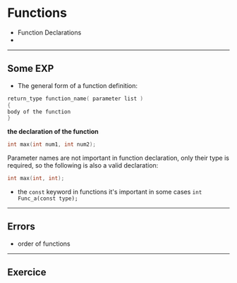 # Functions

- Function Declarations
- 


---
## Some EXP

- The general form of a function definition:
```c
return_type function_name( parameter list )
{
body of the function
}
```

**the declaration of the function**

```c
int max(int num1, int num2);
```
Parameter names are not important in function declaration, only their type is
required, so the following is also a valid declaration:

```c
int max(int, int);
```
- the `const` keyword in functions it's important in some cases ```int Func_a(const type);```

---
## Errors

- order of functions




---
## Exercice
